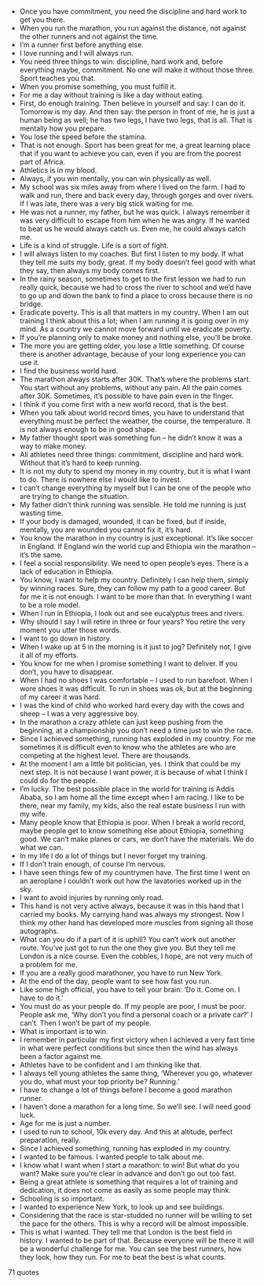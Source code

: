  - Once you have commitment, you need the discipline and hard work to get you there.
 - When you run the marathon, you run against the distance, not against the other runners and not against the time.
 - I’m a runner first before anything else.
 - I love running and I will always run.
 - You need three things to win: discipline, hard work and, before everything maybe, commitment. No one will make it without those three. Sport teaches you that.
 - When you promise something, you must fulfill it.
 - For me a day without training is like a day without eating.
 - First, do enough training. Then believe in yourself and say: I can do it. Tomorrow is my day. And then say: the person in front of me, he is just a human being as well; he has two legs, I have two legs, that is all. That is mentally how you prepare.
 - You lose the speed before the stamina.
 - That is not enough. Sport has been great for me, a great learning place that if you want to achieve you can, even if you are from the poorest part of Africa.
 - Athletics is in my blood.
 - Always, if you win mentally, you can win physically as well.
 - My school was six miles away from where I lived on the farm. I had to walk and run, there and back every day, through gorges and over rivers. If I was late, there was a very big stick waiting for me.
 - He was not a runner, my father, but he was quick. I always remember it was very difficult to escape from him when he was angry. If he wanted to beat us he would always catch us. Even me, he could always catch me.
 - Life is a kind of struggle. Life is a sort of fight.
 - I will always listen to my coaches. But first I listen to my body. If what they tell me suits my body, great. If my body doesn’t feel good with what they say, then always my body comes first.
 - In the rainy season, sometimes to get to the first lesson we had to run really quick, because we had to cross the river to school and we’d have to go up and down the bank to find a place to cross because there is no bridge.
 - Eradicate poverty. This is all that matters in my country. When I am out training I think about this a lot; when I am running it is going over in my mind. As a country we cannot move forward until we eradicate poverty.
 - If you’re planning only to make money and nothing else, you’ll be broke.
 - The more you are getting older, you lose a little something. Of course there is another advantage, because of your long experience you can use it.
 - I find the business world hard.
 - The marathon always starts after 30K. That’s where the problems start. You start without any problems, without any pain. All the pain comes after 30K. Sometimes, it’s possible to have pain even in the finger.
 - I think if you come first with a new world record, that is the best.
 - When you talk about world record times, you have to understand that everything must be perfect the weather, the course, the temperature. It is not always enough to be in good shape.
 - My father thought sport was something fun – he didn’t know it was a way to make money.
 - All athletes need three things: commitment, discipline and hard work. Without that it’s hard to keep running.
 - It is not my duty to spend my money in my country, but it is what I want to do. There is nowhere else I would like to invest.
 - I can’t change everything by myself but I can be one of the people who are trying to change the situation.
 - My father didn’t think running was sensible. He told me running is just wasting time.
 - If your body is damaged, wounded, it can be fixed, but if inside, mentally, you are wounded you cannot fix it, it’s hard.
 - You know the marathon in my country is just exceptional. It’s like soccer in England. If England win the world cup and Ethiopia win the marathon – it’s the same.
 - I feel a social responsibility. We need to open people’s eyes. There is a lack of education in Ethiopia.
 - You know, I want to help my country. Definitely I can help them, simply by winning races. Sure, they can follow my path to a good career. But for me it is not enough. I want to be more than that. In everything I want to be a role model.
 - When I run in Ethiopia, I look out and see eucalyptus trees and rivers.
 - Why should I say I will retire in three or four years? You retire the very moment you utter those words.
 - I want to go down in history.
 - When I wake up at 5 in the morning is it just to jog? Definitely not, I give it all of my efforts.
 - You know for me when I promise something I want to deliver. If you don’t, you have to disappear.
 - When I had no shoes I was comfortable – I used to run barefoot. When I wore shoes it was difficult. To run in shoes was ok, but at the beginning of my career it was hard.
 - I was the kind of child who worked hard every day with the cows and sheep – I was a very aggressive boy.
 - In the marathon a crazy athlete can just keep pushing from the beginning, at a championship you don’t need a time just to win the race.
 - Since I achieved something, running has exploded in my country. For me sometimes it is difficult even to know who the athletes are who are competing at the highest level. There are thousands.
 - At the moment I am a little bit politician, yes. I think that could be my next step. It is not because I want power, it is because of what I think I could do for the people.
 - I’m lucky. The best possible place in the world for training is Addis Ababa, so I am home all the time except when I am racing. I like to be there, near my family, my kids, also the real estate business I run with my wife.
 - Many people know that Ethiopia is poor. When I break a world record, maybe people get to know something else about Ethiopia, something good. We can’t make planes or cars, we don’t have the materials. We do what we can.
 - In my life I do a lot of things but I never forget my training.
 - If I don’t train enough, of course I’m nervous.
 - I have seen things few of my countrymen have. The first time I went on an aeroplane I couldn’t work out how the lavatories worked up in the sky.
 - I want to avoid injuries by running only road.
 - This hand is not very active always, because it was in this hand that I carried my books. My carrying hand was always my strongest. Now I think my other hand has developed more muscles from signing all those autographs.
 - What can you do if a part of it is uphill? You can’t work out another route. You’ve just got to run the one they give you. But they tell me London is a nice course. Even the cobbles, I hope, are not very much of a problem for me.
 - If you are a really good marathoner, you have to run New York.
 - At the end of the day, people want to see how fast you run.
 - Like some high official, you have to tell your brain: ‘Do it. Come on. I have to do it.’
 - You must do as your people do. If my people are poor, I must be poor. People ask me, ‘Why don’t you find a personal coach or a private car?’ I can’t. Then I won’t be part of my people.
 - What is important is to win.
 - I remember in particular my first victory when I achieved a very fast time in what were perfect conditions but since then the wind has always been a factor against me.
 - Athletes have to be confident and I am thinking like that.
 - I always tell young athletes the same thing, ‘Wherever you go, whatever you do, what must your top priority be? Running.’
 - I have to change a lot of things before I become a good marathon runner.
 - I haven’t done a marathon for a long time. So we’ll see. I will need good luck.
 - Age for me is just a number.
 - I used to run to school, 10k every day. And this at altitude, perfect preparation, really.
 - Since I achieved something, running has exploded in my country.
 - I wanted to be famous. I wanted people to talk about me.
 - I know what I want when I start a marathon: to win! But what do you want? Make sure you’re clear in advance and don’t go out too fast.
 - Being a great athlete is something that requires a lot of training and dedication, it does not come as easily as some people may think.
 - Schooling is so important.
 - I wanted to experience New York, to look up and see buildings.
 - Considering that the race is star-studded no runner will be willing to set the pace for the others. This is why a record will be almost impossible.
 - This is what I wanted. They tell me that London is the best field in history. I wanted to be part of that. Because everyone will be there it will be a wonderful challenge for me. You can see the best runners, how they look, how they run. For me to beat the best is what counts.

71 quotes
